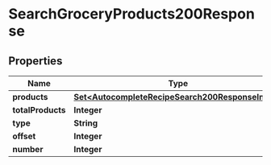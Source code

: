 

# SearchGroceryProducts200Response



## Properties

| Name | Type | Description | Notes |
|------------ | ------------- | ------------- | -------------|
|**products** | [**Set&lt;AutocompleteRecipeSearch200ResponseInner&gt;**](AutocompleteRecipeSearch200ResponseInner.md) |  |  |
|**totalProducts** | **Integer** |  |  |
|**type** | **String** |  |  |
|**offset** | **Integer** |  |  |
|**number** | **Integer** |  |  |




